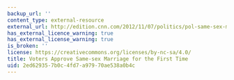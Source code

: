 ```yaml
---
backup_url: ''
content_type: external-resource
external_url: http://edition.cnn.com/2012/11/07/politics/pol-same-sex-marriage/
has_external_licence_warning: true
has_external_license_warning: true
is_broken: ''
license: https://creativecommons.org/licenses/by-nc-sa/4.0/
title: Voters Approve Same-sex Marriage for the First Time
uid: 2ed62935-7b0c-4fd7-a979-70ae538a0b4c
---
```


